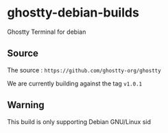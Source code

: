 # ghostty-debian-builds
Ghostty Terminal for debian

## Source

The source : `https://github.com/ghostty-org/ghostty` 

We are currently building against the tag `v1.0.1` 

## Warning
This build is only supporting Debian GNU/Linux sid
